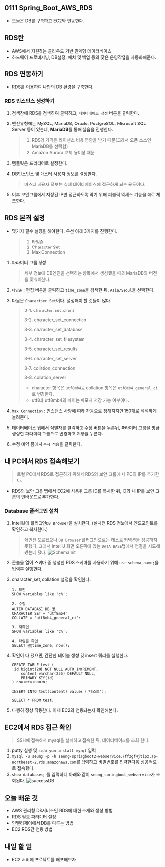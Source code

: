 ## 0111 Spring_Boot_AWS_RDS

* 오늘은 DB를 구축하고 EC2와 연동한다.



## RDS란

* AWS에서 지원하는 클라우드 기반 관계형 데이터베이스
* 하드웨어 프로비저닝, DB설정, 패치 및 백업 등의 잦은 운영작업을 자동화해준다.



## RDS 연동하기

* RDS를 이용하여 나만의 DB 환경을 구축한다.

  

### RDS 인스턴스 생성하기

1. 검색창에 RDS를 검색하여 클릭하고, `데이터베이스 생성` 버튼을 클릭한다.

2. 엔진유형에는 MySQL, MariaDB, Oracle, PostgreSQL, Microsoft SQL Server 등이 있는데, **MariaDB**를 통해 실습을 진행한다.

   > 1. RDS의 가격은 라이센스 비용 영향을 받기 때문(그래서 오픈 소스인 MariaDB를 선택함)
   > 2. Amazon Aurora 교체 용이성 때문

3. 템플릿은 프리티어로 설정한다.

4. DB인스턴스 및 마스터 사용자 정보를 설정한다. 

   > 마스터 사용자 정보는 실제 데이터베이스에 접근하게 되는 용도이다.

5. 이후 보안그룹에서 지정된 IP만 접근하도록 막기 위해 퍼블릭 엑세스 기능을 `예`로 체크한다.



## RDS 본격 설정

* 몇가지 필수 설정을 해야한다. 우선 아래 3가지를 진행한다.

  > 1. 타임존
  > 2. Character Set
  > 3. Max Connection



1. 파라미터 그룹 생성

   > 세부 정보에 DB엔진을 선택하는 항목에서 생성했을 때의 MariaDB와 버전을 맞춰야한다.

2. `타임존` : 편집 버튼을 클릭하고 `time_zone`을 검색한 뒤, `Asia/Seoul`을 선택한다.

3. 다음은 `Charactoer Set`이다. 설정해야 할 것들이 많다.

   > 3-1. character_set_client
   >
   > 3-2. character_set_connection
   >
   > 3-3. character_set_database
   >
   > 3-4. character_set_filesystem
   >
   > 3-5. character_set_results
   >
   > 3-6. character_set_server
   >
   > 3-7. collation_connection
   >
   > 3-8. collation_server
   >
   > 
   >
   > * character 항목은 `utf8mb4`로 collation 항목은 `utf8mb4_general_ci`로 변경한다.
   > * utf8과 utf8mb4의 차이는 이모지 저장 가능 여부이다.

4. `Max Connection`  : 인스턴스 사양에 따라 자동으로 정해지지만 150개로 넉넉하게 늘려준다.

5. 데이터베이스 탭에서 식별자를 클릭하고 수정 버튼을 누른뒤, 파라미터 그룹을 방금 생성한 파라미터 그룹으로 변경하고 저장을 누른다.

6. 수정 예약 폼에서 `즉시 적용`을 클릭한다.



## 내 PC에서 RDS 접속해보기

> 로컬 PC에서 RDS로 접근하기 위해서 RDS의 보안 그룹에 내 PC의 IP를 추가한다.

* RDS의 보안 그룹 탭에서 EC2에 사용된 그룹 ID를 복사한 뒤, ID와 내 IP를 보안 그룹의 인바운드로 추가한다.



### Database 플러그인 설치

1. IntelliJ에 플러그인`DB Browser`을 설치한다. (설치전 RDS 정보에서 엔드포인트를 확인하고 복사한다.)

   > 왜인진 모르겠으나 `DB Browser` 플러그인으로는 테스트 커넥션을 성공하지 못했다. 그래서 IntelliJ 화면 오른쪽에 있는 `DATA BASE`탭에서 연결을 시도해봤는데 됐다.
   > ![SchemaInit](https://user-images.githubusercontent.com/84169773/148897017-6f0c06b9-e624-4f65-81b4-bda8586e9c95.png)


2. 콘솔을 열어 스키마 중 생성한 RDS 스키마를 사용하기 위해 `use schema_name;`을 입력후 실행한다.

3. character_set, collation 설정을 확인한다.

   ```mysql
   1. 확인
   SHOW variables like 'c%';
   
   2. 수정
   ALTER DATABASE DB_명
   CHARACTER SET = 'utf8mb4'
   COLLATE = 'utf8mb4_general_ci';
   
   3. 재확인
   SHOW variables like 'c%';
   
   4. 타임존 확인
   SELECT @@time_zone, now();
   ```

4. 확인이 다 됐으면, 간단한 테이블 생성 및 insert 쿼리를 실행한다.

   ```mysql
   CREATE TABLE test (
   	id bigint(20) NOT NULL AUTO_INCREMENT,
       content varchar(255) DEFAULT NULL,
       PRIMARY KEY(id)
   ) ENGINE=InnoDB;
   
   INSERT INTO test(content) values ('테스트');
   
   SELECT * FROM test;
   ```

5. 다행히 정상 작동한다. 이제 EC2와 연동되는지 확인해본다.



## EC2에서 RDS 접근 확인

> SSH에 접속해서 mysql을 설치하고 접속한 뒤, 데이터베이스를 조회 한다.

1. putty 실행 및 `sudo yum install mysql` 입력
2. `mysql -u seung -p -h seung-springboot2-webservice.cffzgf4jtipz.ap-northeast-2.rds.amazonaws.com`를 입력하고 비밀번호를 입력한다음 성공적으로 접속했다.
3. `show databases;` 를 입력하니 아래와 같이 `seung_springboot_webservice`가 조회된다.
   ![successDB](https://user-images.githubusercontent.com/84169773/148897042-965ec6ec-eac0-4180-93cc-815cee6d8701.png)




## 오늘 배운 것

* AWS 관리형 DB서비스인 RDS에 대한 소개와 생성 방법
* RDS 필요 파라미터 설정 
* 인텔리제이에서 DB를 다루는 방법
* EC2 RDS간 연동 방법



## 내일 할 일

* EC2 서버에 프로젝트를 배포해보자
